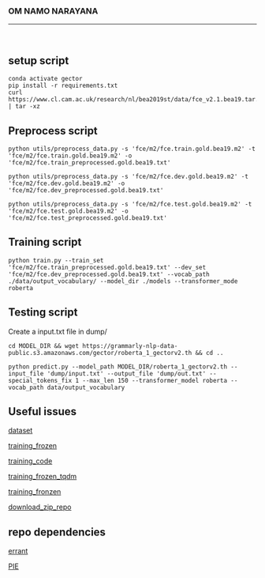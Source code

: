 ### OM NAMO NARAYANA


<hr/>
<br/>

## setup script
```
conda activate gector
pip install -r requirements.txt
curl https://www.cl.cam.ac.uk/research/nl/bea2019st/data/fce_v2.1.bea19.tar.gz | tar -xz
```

## Preprocess script
```
python utils/preprocess_data.py -s 'fce/m2/fce.train.gold.bea19.m2' -t 'fce/m2/fce.train.gold.bea19.m2' -o 'fce/m2/fce.train_preprocessed.gold.bea19.txt'

python utils/preprocess_data.py -s 'fce/m2/fce.dev.gold.bea19.m2' -t 'fce/m2/fce.dev.gold.bea19.m2' -o 'fce/m2/fce.dev_preprocessed.gold.bea19.txt'

python utils/preprocess_data.py -s 'fce/m2/fce.test.gold.bea19.m2' -t 'fce/m2/fce.test.gold.bea19.m2' -o 'fce/m2/fce.test_preprocessed.gold.bea19.txt'
```

## Training script
```
python train.py --train_set 'fce/m2/fce.train_preprocessed.gold.bea19.txt' --dev_set 'fce/m2/fce.dev_preprocessed.gold.bea19.txt' --vocab_path ./data/output_vocabulary/ --model_dir ./models --transformer_mode roberta
```

## Testing script
Create a input.txt file in dump/
```
cd MODEL_DIR && wget https://grammarly-nlp-data-public.s3.amazonaws.com/gector/roberta_1_gectorv2.th && cd ..

python predict.py --model_path MODEL_DIR/roberta_1_gectorv2.th --input_file 'dump/input.txt' --output_file 'dump/out.txt' --special_tokens_fix 1 --max_len 150 --transformer_model roberta --vocab_path data/output_vocabulary
```

## Useful issues
[dataset](https://github.com/grammarly/gector/issues/138)

[training_frozen](https://github.com/grammarly/gector/issues/58)

[training_code](https://github.com/grammarly/gector/issues/11)

[training_frozen_tqdm](https://github.com/grammarly/gector/issues/87)

[training_fronzen](https://github.com/grammarly/gector/issues/77)

[download_zip_repo](https://stackoverflow.com/questions/16261100/cant-download-github-project-with-curl-command)


## repo dependencies
[errant](https://github.com/chrisjbryant/errant)

[PIE](https://github.com/awasthiabhijeet/PIE/tree/master/errorify)